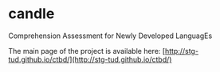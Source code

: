 # candle
Comprehension Assessment for Newly Developed LanguagEs

The main page of the project is available here: [http://stg-tud.github.io/ctbd/](http://stg-tud.github.io/ctbd/)
